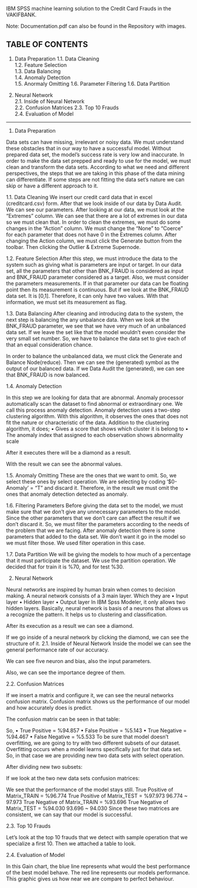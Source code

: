 IBM SPSS machine learning solution to the Credit Card Frauds in the VAKIFBANK.

Note: Documentation.pdf can also be found in the Repository with images.

TABLE OF CONTENTS 
----------------------------
1.	Data Preparation
1.1.	Data Cleaning	
1.2.	Feature Selection	
1.3.	Data Balancing	
1.4.	Anomaly Detection	
1.5.	Anormaly Omitting
1.6.	Parameter Filtering	
1.6.	Data Partition	

2.	Neural Network	
2.1.	Inside of Neural Network	
2.2.	Confusion Matrices
2.3.	Top 10 Frauds	
2.4.	Evaluation of Model	
----------------------------

1.	Data Preparation

Data sets can have missing, irrelevant or noisy data. We must understand these obstacles that in our way to have a successful model. Without prepared data set, the model’s success rate is very low and inaccurate. In order to make the data set prepped and ready to use for the model, we must clean and transform the data sets. 
According to what we need and different perspectives, the steps that we are taking in this phase of the data mining can differentiate. If some steps are not fitting the data set’s nature we can skip or have a different approach to it. 

1.1.	Data Cleaning
We insert our credit card data that in excel (creditcard.csv) form. After that we look inside of our data by Data Audit. We can see our parameters. 
After looking at our data, we must look at the “Extremes” column. We can see that there are a lot of extremes in our data so we must clean that. In order to clean the extremes, we must do some changes in the “Action” column. We must change the “None” to “Coerce” for each parameter that does not have 0 in the Extremes column. 
After changing the Action column, we must click the Generate button from the toolbar. Then clicking the Outlier & Extreme Supernode.

1.2.	Feature Selection
After this step, we must introduce the data to the system such as giving what is parameters are input or target. In our data set, all the parameters that other than BNK_FRAUD is considered as input and BNK_FRAUD parameter considered as a target. 
Also, we must consider the parameters measurements. If in that parameter our data can be floating point then its measurement is continuous. But if we look at the BNK_FRAUD data set. It is [0,1]. Therefore, it can only have two values. With that information, we must set its measurement as flag.
 
1.3.	Data Balancing
After cleaning and introducing data to the system, the next step is balancing the any unbalance data.
When we look at the BNK_FRAUD parameter, we see that we have very much of an unbalanced data set. If we leave the set like that the model wouldn’t even consider the very small set number. So, we have to balance the data set to give each of that an equal consideration chance. 
 
In order to balance the unbalanced data, we must click the Generate and Balance Node(reduce). Then we can see the (generated) symbol as the output of our balanced data. If we Data Audit the (generated), we can see that BNK_FRAUD is now balanced. 

1.4.	Anomaly Detection

In this step we are looking for data that are abnormal. Anomaly processor automatically scan the dataset to find abnormal or extraordinary one. We call this process anomaly detection. 
Anomaly detection uses a two-step clustering algorithm. With this algorithm, it observes the ones that does not fit the nature or characteristic of the data.
Addition to the clustering algorithm, it does;
•	Gives a score that shows which cluster it is belong to
•	The anomaly index that assigned to each observation shows abnormality scale
 
After it executes there will be a diamond as a result.
 
With the result we can see the abnormal values.
 
1.5.	Anomaly Omitting
These are the ones that we want to omit. So, we select these ones by select operation. We are selecting by coding ‘$0-Anomaly’ = “T” and discard it. Therefore, in the result we must omit the ones that anomaly detection detected as anomaly.
 
1.6.	Filtering Parameters
Before giving the data set to the model, we must make sure that we don’t give any unnecessary parameters to the model. Since the other parameters that we don’t care can affect the result if we don’t discard it. So, we must filter the parameters according to the needs of the problem that we are facing.
After anomaly detection there is some parameters that added to the data set. We don’t want it go in the model so we must filter those. We used filter operation in this case.
 
1.7.	Data Partition 
We will be giving the models to how much of a percentage that it must participate the dataset. We use the partition operation. We decided that for train it is %70, and for test %30. 
 

2.	Neural Network

Neural networks are inspired by human brain when comes to decision making. 
A neural network consists of a 3 main layer. Which they are
•	Input layer
•	Hidden layer
•	Output layer
In IBM Spss Modeler, it only allows two hidden layers.
Basically, neural network is basis of a neurons that allows us a recognize the pattern. It helps us to clustering and classification.
 
After its execution as a result we can see a diamond.
 
If we go inside of a neural network by clicking the diamond, we can see the structure of it. 
2.1.	Inside of Neural Network
Inside the model we can see the general performance rate of our accuracy.
 
We can see five neuron and bias, also the input parameters.
 
Also, we can see the importance degree of them.
 

2.2.	Confusion Matrices

If we insert a matrix and configure it, we can see the neural networks confusion matrix.
Confusion matrix shows us the performance of our model and how accurately does is predict.
 
The confusion matrix can be seen in that table:
 
So,
•	True Positive = %94.857
•	False Positive = %5.143
•	True Negative = %94.467
•	False Negative = %5.533
To be sure that model doesn’t overfitting, we are going to try with two different subsets of our dataset. Overfitting occurs when a model learns specifically just for that data set. So, in that case we are providing new two data sets with select operation. 
 
After dividing new two subsets:
 
If we look at the two new data sets confusion matrices:
 
We see that the performance of the model stays still.
True Positive of Matrix_TRAIN = %96.774
True Positive of Matrix_TEST = %97.973
96.774 ~ 97.973
True Negative of Matrix_TRAIN = %93.696
True Negative of Matrix_TEST = %94.030
93.696 ~ 94.030
Since these two matrices are consistent, we can say that our model is successful.

2.3.	Top 10 Frauds

Let’s look at the top 10 frauds that we detect with sample operation that we specialize a first 10. Then we attached a table to look. 
 
  
2.4.	Evaluation of Model
 
In this Gain chart, the blue line represents what would the best performance of the best model behave. The red line represents our models performance. This graphic gives us how near we are compare to perfect behaviour. 

